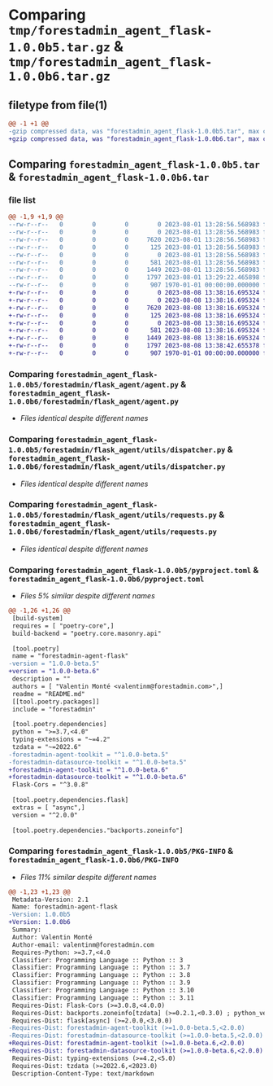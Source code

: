 # Comparing `tmp/forestadmin_agent_flask-1.0.0b5.tar.gz` & `tmp/forestadmin_agent_flask-1.0.0b6.tar.gz`

## filetype from file(1)

```diff
@@ -1 +1 @@
-gzip compressed data, was "forestadmin_agent_flask-1.0.0b5.tar", max compression
+gzip compressed data, was "forestadmin_agent_flask-1.0.0b6.tar", max compression
```

## Comparing `forestadmin_agent_flask-1.0.0b5.tar` & `forestadmin_agent_flask-1.0.0b6.tar`

### file list

```diff
@@ -1,9 +1,9 @@
--rw-r--r--   0        0        0        0 2023-08-01 13:28:56.568983 forestadmin_agent_flask-1.0.0b5/README.md
--rw-r--r--   0        0        0        0 2023-08-01 13:28:56.568983 forestadmin_agent_flask-1.0.0b5/forestadmin/flask_agent/__init__.py
--rw-r--r--   0        0        0     7620 2023-08-01 13:28:56.568983 forestadmin_agent_flask-1.0.0b5/forestadmin/flask_agent/agent.py
--rw-r--r--   0        0        0      125 2023-08-01 13:28:56.568983 forestadmin_agent_flask-1.0.0b5/forestadmin/flask_agent/exception.py
--rw-r--r--   0        0        0        0 2023-08-01 13:28:56.568983 forestadmin_agent_flask-1.0.0b5/forestadmin/flask_agent/utils/__init__.py
--rw-r--r--   0        0        0      581 2023-08-01 13:28:56.568983 forestadmin_agent_flask-1.0.0b5/forestadmin/flask_agent/utils/dispatcher.py
--rw-r--r--   0        0        0     1449 2023-08-01 13:28:56.568983 forestadmin_agent_flask-1.0.0b5/forestadmin/flask_agent/utils/requests.py
--rw-r--r--   0        0        0     1797 2023-08-01 13:29:22.465898 forestadmin_agent_flask-1.0.0b5/pyproject.toml
--rw-r--r--   0        0        0      907 1970-01-01 00:00:00.000000 forestadmin_agent_flask-1.0.0b5/PKG-INFO
+-rw-r--r--   0        0        0        0 2023-08-08 13:38:16.695324 forestadmin_agent_flask-1.0.0b6/README.md
+-rw-r--r--   0        0        0        0 2023-08-08 13:38:16.695324 forestadmin_agent_flask-1.0.0b6/forestadmin/flask_agent/__init__.py
+-rw-r--r--   0        0        0     7620 2023-08-08 13:38:16.695324 forestadmin_agent_flask-1.0.0b6/forestadmin/flask_agent/agent.py
+-rw-r--r--   0        0        0      125 2023-08-08 13:38:16.695324 forestadmin_agent_flask-1.0.0b6/forestadmin/flask_agent/exception.py
+-rw-r--r--   0        0        0        0 2023-08-08 13:38:16.695324 forestadmin_agent_flask-1.0.0b6/forestadmin/flask_agent/utils/__init__.py
+-rw-r--r--   0        0        0      581 2023-08-08 13:38:16.695324 forestadmin_agent_flask-1.0.0b6/forestadmin/flask_agent/utils/dispatcher.py
+-rw-r--r--   0        0        0     1449 2023-08-08 13:38:16.695324 forestadmin_agent_flask-1.0.0b6/forestadmin/flask_agent/utils/requests.py
+-rw-r--r--   0        0        0     1797 2023-08-08 13:38:42.655378 forestadmin_agent_flask-1.0.0b6/pyproject.toml
+-rw-r--r--   0        0        0      907 1970-01-01 00:00:00.000000 forestadmin_agent_flask-1.0.0b6/PKG-INFO
```

### Comparing `forestadmin_agent_flask-1.0.0b5/forestadmin/flask_agent/agent.py` & `forestadmin_agent_flask-1.0.0b6/forestadmin/flask_agent/agent.py`

 * *Files identical despite different names*

### Comparing `forestadmin_agent_flask-1.0.0b5/forestadmin/flask_agent/utils/dispatcher.py` & `forestadmin_agent_flask-1.0.0b6/forestadmin/flask_agent/utils/dispatcher.py`

 * *Files identical despite different names*

### Comparing `forestadmin_agent_flask-1.0.0b5/forestadmin/flask_agent/utils/requests.py` & `forestadmin_agent_flask-1.0.0b6/forestadmin/flask_agent/utils/requests.py`

 * *Files identical despite different names*

### Comparing `forestadmin_agent_flask-1.0.0b5/pyproject.toml` & `forestadmin_agent_flask-1.0.0b6/pyproject.toml`

 * *Files 5% similar despite different names*

```diff
@@ -1,26 +1,26 @@
 [build-system]
 requires = [ "poetry-core",]
 build-backend = "poetry.core.masonry.api"
 
 [tool.poetry]
 name = "forestadmin-agent-flask"
-version = "1.0.0-beta.5"
+version = "1.0.0-beta.6"
 description = ""
 authors = [ "Valentin Monté <valentinm@forestadmin.com>",]
 readme = "README.md"
 [[tool.poetry.packages]]
 include = "forestadmin"
 
 [tool.poetry.dependencies]
 python = ">=3.7,<4.0"
 typing-extensions = "~=4.2"
 tzdata = "~=2022.6"
-forestadmin-agent-toolkit = "^1.0.0-beta.5"
-forestadmin-datasource-toolkit = "^1.0.0-beta.5"
+forestadmin-agent-toolkit = "^1.0.0-beta.6"
+forestadmin-datasource-toolkit = "^1.0.0-beta.6"
 Flask-Cors = "^3.0.8"
 
 [tool.poetry.dependencies.flask]
 extras = [ "async",]
 version = "^2.0.0"
 
 [tool.poetry.dependencies."backports.zoneinfo"]
```

### Comparing `forestadmin_agent_flask-1.0.0b5/PKG-INFO` & `forestadmin_agent_flask-1.0.0b6/PKG-INFO`

 * *Files 11% similar despite different names*

```diff
@@ -1,23 +1,23 @@
 Metadata-Version: 2.1
 Name: forestadmin-agent-flask
-Version: 1.0.0b5
+Version: 1.0.0b6
 Summary: 
 Author: Valentin Monté
 Author-email: valentinm@forestadmin.com
 Requires-Python: >=3.7,<4.0
 Classifier: Programming Language :: Python :: 3
 Classifier: Programming Language :: Python :: 3.7
 Classifier: Programming Language :: Python :: 3.8
 Classifier: Programming Language :: Python :: 3.9
 Classifier: Programming Language :: Python :: 3.10
 Classifier: Programming Language :: Python :: 3.11
 Requires-Dist: Flask-Cors (>=3.0.8,<4.0.0)
 Requires-Dist: backports.zoneinfo[tzdata] (>=0.2.1,<0.3.0) ; python_version < "3.9"
 Requires-Dist: flask[async] (>=2.0.0,<3.0.0)
-Requires-Dist: forestadmin-agent-toolkit (>=1.0.0-beta.5,<2.0.0)
-Requires-Dist: forestadmin-datasource-toolkit (>=1.0.0-beta.5,<2.0.0)
+Requires-Dist: forestadmin-agent-toolkit (>=1.0.0-beta.6,<2.0.0)
+Requires-Dist: forestadmin-datasource-toolkit (>=1.0.0-beta.6,<2.0.0)
 Requires-Dist: typing-extensions (>=4.2,<5.0)
 Requires-Dist: tzdata (>=2022.6,<2023.0)
 Description-Content-Type: text/markdown
```

